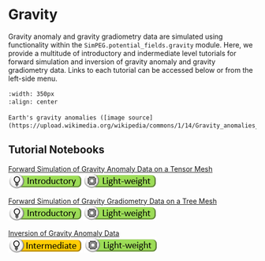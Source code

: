 Gravity
=======

Gravity anomaly and gravity gradiometry data are simulated using functionality within the ``SimPEG.potential_fields.gravity`` module. Here, we provide a multitude of introductory and indermediate level tutorials for forward simulation and inversion of gravity anomaly and gravity gradiometry data. Links to each tutorial can be accessed below or from the left-side menu.

```{figure} https://upload.wikimedia.org/wikipedia/commons/1/14/Gravity_anomalies_on_Earth.jpg
:width: 350px
:align: center

Earth's gravity anomalies ([image source](https://upload.wikimedia.org/wikipedia/commons/1/14/Gravity_anomalies_on_Earth.jpg))
```

## Tutorial Notebooks

[Forward Simulation of Gravity Anomaly Data on a Tensor Mesh](03-gravity/fwd_gravity_anomaly_3d)
<br />
![](../assets/website_images/icon_introductory_small.png) ![](../assets/website_images/icon_lightweight_small.png)
<br />

[Forward Simulation of Gravity Gradiometry Data on a Tree Mesh](03-gravity/fwd_gravity_gradiometry_3d)
<br />
![](../assets/website_images/icon_introductory_small.png) ![](../assets/website_images/icon_lightweight_small.png)
<br />

[Inversion of Gravity Anomaly Data](03-gravity/inv_gravity_anomaly_3d)
<br />
![](../assets/website_images/icon_intermediate_small.png) ![](../assets/website_images/icon_lightweight_small.png)

